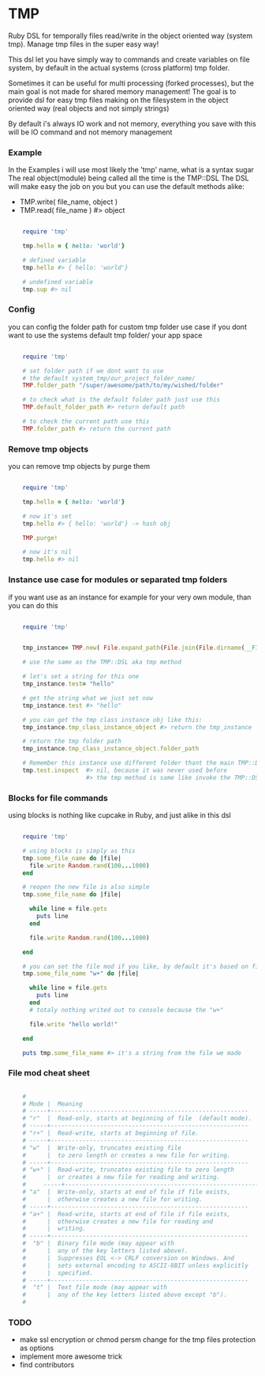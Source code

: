 TMP
===

Ruby DSL for temporally files read/write in the object oriented way (system tmp).
Manage tmp files in the super easy way!

This dsl let you have simply way to commands and create variables on file system,
by default in the actual systems (cross platform) tmp folder.

Sometimes it can be useful for multi processing (forked processes),
but the main goal is not made for shared memory management!
The goal is to provide dsl for easy tmp files making on the filesystem in the object oriented way
(real objects and not simply strings)

By default i's always IO work and not memory,
everything you save with this will be IO command and not memory management


### Example

In the Examples i will use most likely the 'tmp' name, what is a syntax sugar
The real object(module) being called all the time is the TMP::DSL
The DSL will make easy the job on you but you can use the default methods alike:

* TMP.write( file_name, object )
* TMP.read( file_name ) #> object

```ruby

    require 'tmp'

    tmp.hello = { hello: 'world'}

    # defined variable
    tmp.hello #> { hello: 'world'}

    # undefined variable
    tmp.sup #> nil

```

### Config

you can config the folder path for custom tmp folder use case if you dont want to use the systems default tmp folder/ your app space

```ruby

    require 'tmp'

    # set folder path if we dont want to use
    # the default system_tmp/our_project_folder_name/
    TMP.folder_path "/super/awesome/path/to/my/wished/folder"

    # to check what is the default folder path just use this
    TMP.default_folder_path #> return default path

    # to check the current path use this
    TMP.folder_path #> return the current path

```

### Remove tmp objects

you can remove tmp objects by purge them

```ruby

    require 'tmp'

    tmp.hello = { hello: 'world'}

    # now it's set
    tmp.hello #> { hello: 'world'} -> hash obj

    TMP.purge!

    # now it's nil
    tmp.hello #> nil

```

### Instance use case for modules or separated tmp folders

if you want use as an instance for example for your very own module, than you can do this

```ruby

    require 'tmp'


    tmp_instance= TMP.new( File.expand_path(File.join(File.dirname(__FILE__),'tmp_folder')) )

    # use the same as the TMP::DSL aka tmp method

    # let's set a string for this one
    tmp_instance.test= "hello"

    # get the string what we just set now
    tmp_instance.test #> "hello"

    # you can get the tmp class instance obj like this:
    tmp_instance.tmp_class_instance_object #> return the tmp_instance

    # return the tmp folder path
    tmp_instance.tmp_class_instance_object.folder_path

    # Remember this instance use different folder thant the main TMP::DSL
    tmp.test.inspect  #> nil, because it was never used before
                      #> the tmp method is same like invoke the TMP::DSL module


```

### Blocks for file commands

using blocks is nothing like cupcake in Ruby, and just alike in this dsl


```ruby

    require 'tmp'

    # using blocks is simply as this
    tmp.some_file_name do |file|
      file.write Random.rand(100...1000)
    end

    # reopen the new file is also simple
    tmp.some_file_name do |file|

      while line = file.gets
        puts line
      end

      file.write Random.rand(100...1000)

    end

    # you can set the file mod if you like, by default it's based on file e
    tmp.some_file_name "w+" do |file|

      while line = file.gets
        puts line
      end
      # totaly nothing writed out to console because the "w+"

      file.write "hello world!"

    end

    puts tmp.some_file_name #> it's a string from the file we made

```

### File mod cheat sheet

```ruby

    #
    # Mode |  Meaning
    # -----+--------------------------------------------------------
    # "r"  |  Read-only, starts at beginning of file  (default mode).
    # -----+--------------------------------------------------------
    # "r+" |  Read-write, starts at beginning of file.
    # -----+--------------------------------------------------------
    # "w"  |  Write-only, truncates existing file
    #      |  to zero length or creates a new file for writing.
    # -----+--------------------------------------------------------
    # "w+" |  Read-write, truncates existing file to zero length
    #      |  or creates a new file for reading and writing.
    #     -----+--------------------------------------------------------
    # "a"  |  Write-only, starts at end of file if file exists,
    #      |  otherwise creates a new file for writing.
    # -----+--------------------------------------------------------
    # "a+" |  Read-write, starts at end of file if file exists,
    #      |  otherwise creates a new file for reading and
    #      |  writing.
    # -----+--------------------------------------------------------
    #  "b" |  Binary file mode (may appear with
    #      |  any of the key letters listed above).
    #      |  Suppresses EOL <-> CRLF conversion on Windows. And
    #      |  sets external encoding to ASCII-8BIT unless explicitly
    #      |  specified.
    # -----+--------------------------------------------------------
    #  "t" |  Text file mode (may appear with
    #      |  any of the key letters listed above except "b").
    #

```

### TODO

* make ssl encryption or chmod persm change for the tmp files protection as options
* implement more awesome trick
* find contributors
